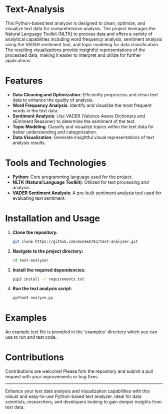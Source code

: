 # Text-Analysis
This Python-based text analyzer is designed to clean, optimize, and visualize text data for comprehensive analysis. The project leverages the Natural Language Toolkit (NLTK) to process data and offers a variety of analytical capabilities including word frequency analysis, sentiment analysis using the VADER sentiment tool, and topic modeling for data classification. The resulting visualizations provide insightful representations of the processed data, making it easier to interpret and utilize for further applications.
# Features
- **Data Cleaning and Optimization**: Efficiently preprocess and clean text data to enhance the quality of analysis.
-  **Word Frequency Analysis**: Identify and visualize the most frequent words in the text data.
-  **Sentiment Analysis**: Use VADER (Valence Aware Dictionary and sEntiment Reasoner) to determine the sentiment of the text.
-  **Topic Modeling**: Classify and visualize topics within the text data for better understanding and categorization.
-  **Data Visualization**: Generate insightful visual representations of text analysis results.
# Tools and Technologies
- **Python**: Core programming language used for the project.
- **NLTK (Natural Language Toolkit)**: Utilized for text processing and analysis.
- **VADER Sentiment Analysis**: A pre-built sentiment analysis tool used for evaluating text sentiment.
# Installation and Usage
1. **Clone the repository:**

    ```sh
    git clone https://github.com/muneeb783/text-analyzer.git
    ```
2. **Navigate to the project directory:**

    ```sh
    cd text-analyzer
    ```
3. **Install the required dependencies:**
   
    ```sh
    pip3 install -r requirements.txt
    ```
4. **Run the text analysis script:**
   
    ```sh
    python3 analyze.py
    ```
# Examples
An example text file is provided in the 'examples' directory which you can use to run and test code.

# Contributions 
Contributions are welcome! Please fork the repository and submit a pull request with your improvements or bug fixes.

---
Enhance your text data analysis and visualization capabilities with this robust and easy-to-use Python-based text analyzer. Ideal for data scientists, researchers, and developers looking to gain deeper insights from text data.


